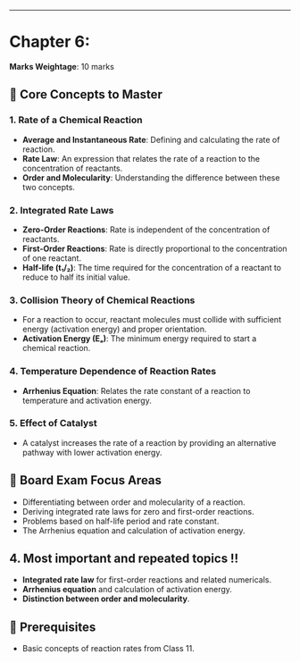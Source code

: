 
---

# Chapter 6: 
**Marks Weightage**: 10 marks

## 🎯 Core Concepts to Master

### 1. Rate of a Chemical Reaction
- **Average and Instantaneous Rate**: Defining and calculating the rate of reaction.
- **Rate Law**: An expression that relates the rate of a reaction to the concentration of reactants.
- **Order and Molecularity**: Understanding the difference between these two concepts.

### 2. Integrated Rate Laws
- **Zero-Order Reactions**: Rate is independent of the concentration of reactants.
- **First-Order Reactions**: Rate is directly proportional to the concentration of one reactant.
- **Half-life (t₁/₂)**: The time required for the concentration of a reactant to reduce to half its initial value.

### 3. Collision Theory of Chemical Reactions
- For a reaction to occur, reactant molecules must collide with sufficient energy (activation energy) and proper orientation.
- **Activation Energy (Eₐ)**: The minimum energy required to start a chemical reaction.

### 4. Temperature Dependence of Reaction Rates
- **Arrhenius Equation**: Relates the rate constant of a reaction to temperature and activation energy.

### 5. Effect of Catalyst
- A catalyst increases the rate of a reaction by providing an alternative pathway with lower activation energy.

## 📝 Board Exam Focus Areas
- Differentiating between order and molecularity of a reaction.
- Deriving integrated rate laws for zero and first-order reactions.
- Problems based on half-life period and rate constant.
- The Arrhenius equation and calculation of activation energy.

## 4. Most important and repeated topics !!
- **Integrated rate law** for first-order reactions and related numericals.
- **Arrhenius equation** and calculation of activation energy.
- **Distinction between order and molecularity**.

## 🔗 Prerequisites
- Basic concepts of reaction rates from Class 11.
